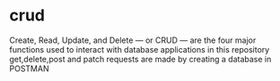 # crud
Create, Read, Update, and Delete — or CRUD — are the four major functions used to interact with database applications
in this repository get,delete,post and patch requests are made by creating a database in POSTMAN
